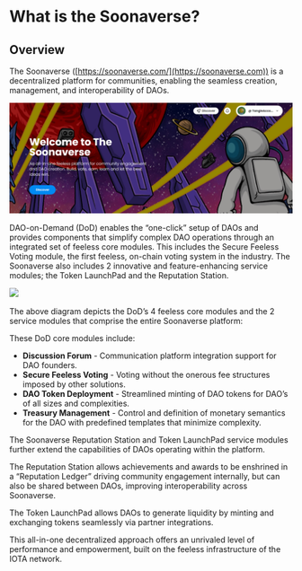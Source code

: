 # What is the Soonaverse?

## Overview

The Soonaverse ([https://soonaverse.com/](https://soonaverse.com)) is a decentralized platform for communities, enabling the seamless creation, management, and interoperability of DAOs.

![](<.gitbook/assets/image (1) (1).png>)

DAO-on-Demand (DoD) enables the “one-click” setup of DAOs and provides components that simplify complex DAO operations through an integrated set of feeless core modules. This includes the Secure Feeless Voting module, the first feeless, on-chain voting system in the industry. The Soonaverse also includes 2 innovative and feature-enhancing service modules; the Token LaunchPad and the Reputation Station.

![](https://lh3.googleusercontent.com/r2ITLcwxcAw2mE3bHnoTSwfYvCKw\_He6v4OhcwumQ4T3mz9h1XBJ0BAhxUQSk85pXq1R9Elq3bxR70VDy95JDu35l1RRVUTitIX9ND5LggF9w70Ox13uIc0Re2dKAETpjSOXSDIt)

The above diagram depicts the DoD’s 4 feeless core modules and the 2 service modules that comprise the entire Soonaverse platform:

These DoD core modules include:

* **Discussion Forum** - Communication platform integration support for DAO founders.
* **Secure Feeless Voting** - Voting without the onerous fee structures imposed by other solutions.
* **DAO Token Deployment** - Streamlined minting of DAO tokens for DAO’s of all sizes and complexities.
* **Treasury Management** - Control and definition of monetary semantics for the DAO with predefined templates that minimize complexity.

The Soonaverse Reputation Station and Token LaunchPad service modules further extend the capabilities of DAOs operating within the platform.

The Reputation Station allows achievements and awards to be enshrined in a “Reputation Ledger” driving community engagement internally, but can also be shared between DAOs, improving interoperability across Soonaverse.

The Token LaunchPad allows DAOs to generate liquidity by minting and exchanging tokens seamlessly via partner integrations.

This all-in-one decentralized approach offers an unrivaled level of performance and empowerment, built on the feeless infrastructure of the IOTA network.
